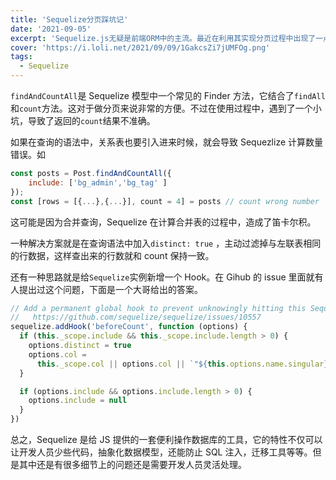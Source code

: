 ```yaml
---
title: 'Sequelize分页踩坑记'
date: '2021-09-05'
excerpt: 'Sequelize.js无疑是前端ORM中的主流。最近在利用其实现分页过程中出现了一点小问题。'
cover: 'https://i.loli.net/2021/09/09/1GakcsZi7jUMFOg.png'
tags:
  - Sequelize
---
```


`findAndCountAll`是 Sequelize 模型中一个常见的 Finder 方法，它结合了`findAll`和`count`方法。这对于做分页来说非常的方便。不过在使用过程中，遇到了一个小坑，导致了返回的`count`结果不准确。

如果在查询的语法中，关系表也要引入进来时候，就会导致 Sequezlize 计算数量错误。如

```js
const posts = Post.findAndCountAll({
    include: ['bg_admin','bg_tag' ]
});
const [rows = [{...},{...}], count = 4] = posts // count wrong number

```

这可能是因为合并查询，Sequelize 在计算合并表的过程中，造成了笛卡尔积。

一种解决方案就是在查询语法中加入`distinct: true` ，主动过滤掉与左联表相同的行数据，这样查出来的行数就和 count 保持一致。

还有一种思路就是给`Sequelize`实例新增一个 Hook。在 Gihub 的 issue 里面就有人提出过这个问题，下面是一个大哥给出的答案。

```js
// Add a permanent global hook to prevent unknowingly hitting this Sequelize bug:
//   https://github.com/sequelize/sequelize/issues/10557
sequelize.addHook('beforeCount', function (options) {
  if (this._scope.include && this._scope.include.length > 0) {
    options.distinct = true
    options.col =
      this._scope.col || options.col || `"${this.options.name.singular}".id`
  }

  if (options.include && options.include.length > 0) {
    options.include = null
  }
})
```

总之，Sequelize 是给 JS 提供的一套便利操作数据库的工具，它的特性不仅可以让开发人员少些代码，抽象化数据模型，还能防止 SQL 注入，迁移工具等等。但是其中还是有很多细节上的问题还是需要开发人员灵活处理。
